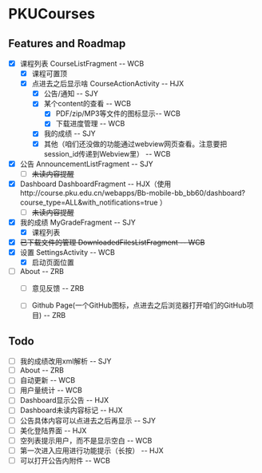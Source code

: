 # PKUCourses
## Features and Roadmap
* [x] 课程列表 CourseListFragment -- WCB
  * [x] 课程可置顶
  * [x] 点进去之后显示啥 CourseActionActivity -- HJX
    * [x] 公告/通知 -- SJY
    * [x] 某个content的查看 -- WCB
      * [x] PDF/zip/MP3等文件的图标显示-- WCB
      * [x] 下载进度管理 -- WCB
    * [x] 我的成绩 -- SJY
    * [x] 其他（咱们还没做的功能通过webview网页查看。注意要把session_id传递到Webview里） -- WCB
* [x] 公告 AnnouncementListFragment -- SJY
  * [ ] ~~未读内容提醒~~
* [x] Dashboard DashboardFragment -- HJX（使用http://course.pku.edu.cn/webapps/Bb-mobile-bb_bb60/dashboard?course_type=ALL&with_notifications=true ）
  * [ ] ~~未读内容提醒~~
* [x] 我的成绩 MyGradeFragment -- SJY
  * [x] 课程列表
* [x] ~~已下载文件的管理 DownloadedFilesListFragment -- WCB~~
* [x] 设置 SettingsActivity -- WCB
  * [x] 启动页面位置
* [ ] About -- ZRB
  * [ ] 意见反馈 -- ZRB
  * [ ] Github Page(一个GitHub图标，点进去之后浏览器打开咱们的GitHub项目) -- ZRB


## Todo
* [ ] 我的成绩改用xml解析 -- SJY
* [ ] About -- ZRB
* [ ] 自动更新 -- WCB
* [ ] 用户量统计 -- WCB
* [ ] Dashboard显示公告 -- HJX
* [ ] Dashboard未读内容标记 -- HJX
* [ ] 公告具体内容可以点进去之后再显示 -- SJY
* [ ] 美化登陆界面 -- HJX
* [ ] 空列表提示用户，而不是显示空白 -- WCB
* [ ] 第一次进入应用进行功能提示（长按） -- HJX
* [ ] 可以打开公告内附件 -- WCB
